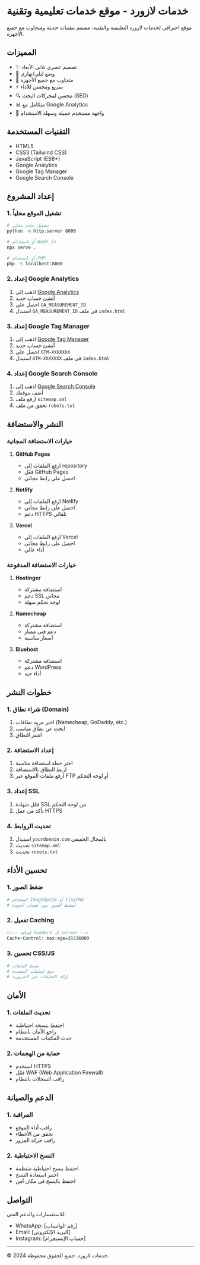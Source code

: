 # خدمات لازورد - موقع خدمات تعليمية وتقنية

موقع احترافي لخدمات لازورد التعليمية والتقنية، مصمم بتقنيات حديثة ومتجاوب مع جميع الأجهزة.

## المميزات

- ✨ تصميم عصري ثلاثي الأبعاد
- 🌙 وضع ليلي/نهاري
- 📱 متجاوب مع جميع الأجهزة
- ⚡ سريع ومحسن للأداء
- 🔍 محسن لمحركات البحث (SEO)
- 📊 متكامل مع Google Analytics
- 🎨 واجهة مستخدم جميلة وسهلة الاستخدام

## التقنيات المستخدمة

- HTML5
- CSS3 (Tailwind CSS)
- JavaScript (ES6+)
- Google Analytics
- Google Tag Manager
- Google Search Console

## إعداد المشروع

### 1. تشغيل الموقع محلياً

```bash
# تشغيل خادم محلي
python -m http.server 8000

# أو باستخدام Node.js
npx serve .

# أو باستخدام PHP
php -S localhost:8000
```

### 2. إعداد Google Analytics

1. اذهب إلى [Google Analytics](https://analytics.google.com/)
2. أنشئ حساب جديد
3. احصل على `GA_MEASUREMENT_ID`
4. استبدل `GA_MEASUREMENT_ID` في ملف `index.html`

### 3. إعداد Google Tag Manager

1. اذهب إلى [Google Tag Manager](https://tagmanager.google.com/)
2. أنشئ حساب جديد
3. احصل على `GTM-XXXXXXX`
4. استبدل `GTM-XXXXXXX` في ملف `index.html`

### 4. إعداد Google Search Console

1. اذهب إلى [Google Search Console](https://search.google.com/search-console/)
2. أضف موقعك
3. ارفع ملف `sitemap.xml`
4. تحقق من ملف `robots.txt`

## النشر والاستضافة

### خيارات الاستضافة المجانية

1. **GitHub Pages**
   - ارفع الملفات إلى repository
   - فعّل GitHub Pages
   - احصل على رابط مجاني

2. **Netlify**
   - ارفع الملفات إلى Netlify
   - احصل على رابط مجاني
   - دعم HTTPS تلقائي

3. **Vercel**
   - ارفع الملفات إلى Vercel
   - احصل على رابط مجاني
   - أداء عالي

### خيارات الاستضافة المدفوعة

1. **Hostinger**
   - استضافة مشتركة
   - دعم SSL مجاني
   - لوحة تحكم سهلة

2. **Namecheap**
   - استضافة مشتركة
   - دعم فني ممتاز
   - أسعار مناسبة

3. **Bluehost**
   - استضافة مشتركة
   - دعم WordPress
   - أداء جيد

## خطوات النشر

### 1. شراء نطاق (Domain)

1. اختر مزود نطاقات (Namecheap, GoDaddy, etc.)
2. ابحث عن نطاق مناسب
3. اشتر النطاق

### 2. إعداد الاستضافة

1. اختر خطة استضافة مناسبة
2. اربط النطاق بالاستضافة
3. ارفع ملفات الموقع عبر FTP أو لوحة التحكم

### 3. إعداد SSL

1. فعّل شهادة SSL من لوحة التحكم
2. تأكد من عمل HTTPS

### 4. تحديث الروابط

1. استبدل `yourdomain.com` بالمجال الحقيقي
2. تحديث `sitemap.xml`
3. تحديث `robots.txt`

## تحسين الأداء

### 1. ضغط الصور

```bash
# استخدام ImageOptim أو TinyPNG
# لضغط الصور دون فقدان الجودة
```

### 2. تفعيل Caching

```html
<!-- إضافة headers للـ server -->
Cache-Control: max-age=31536000
```

### 3. تحسين CSS/JS

```bash
# ضغط الملفات
# دمج الملفات المتعددة
# إزالة التعليقات غير الضرورية
```

## الأمان

### 1. تحديث الملفات

- احتفظ بنسخة احتياطية
- راجع الأمان بانتظام
- حدث المكتبات المستخدمة

### 2. حماية من الهجمات

- استخدم HTTPS
- فعّل WAF (Web Application Firewall)
- راقب السجلات بانتظام

## الدعم والصيانة

### 1. المراقبة

- راقب أداء الموقع
- تحقق من الأخطاء
- راقب حركة المرور

### 2. النسخ الاحتياطية

- احتفظ بنسخ احتياطية منتظمة
- اختبر استعادة النسخ
- احتفظ بالنسخ في مكان آمن

## التواصل

للاستفسارات والدعم الفني:
- WhatsApp: [رقم الواتساب]
- Email: [البريد الإلكتروني]
- Instagram: [حساب الإنستجرام]

---

© 2024 خدمات لازورد. جميع الحقوق محفوظة.

